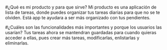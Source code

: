 #¿Qué es mi producto y para que sirve?
Mi producto es una aplicación de lista de tareas, donde puedes organizar tus tareas diarias para que no se te olviden. Está app te ayudara a ser más organizado con tus pendientes.

#¿Cuáles son las funcionalidades más importantes y porque los usuarios las usarían?
Tus tareas ahora se mantendran guardadas para cuando quieras acceder a ellas, pues crear más tareas, modificarlas, enlistarlas y eliminarlas. 